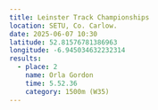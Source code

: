 ```yaml
---
title: Leinster Track Championships
location: SETU, Co. Carlow.
date: 2025-06-07 10:30
latitude: 52.81576781386963
longitude: -6.945034632232314
results:
  - place: 2
    name: Orla Gordon
    time: 5.52.36
    category: 1500m (W35)
---
```

